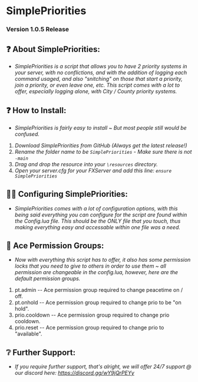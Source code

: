 # SimplePriorities

### Version 1.0.5 Release

## ❓ About SimplePriorities:

- _SimplePriorities is a script that allows you to have 2 priority systems in your server, with no conflictions, and with the addition of logging each command usaged, and also "snitching" on those that start a priority, join a priority, or even leave one, etc. This script comes with a lot to offer, especially logging alone, with City / County priority systems._

## ❓ How to Install:

- _SimplePriorities is fairly easy to install ~ But most people still would be confused._

1. _Download SimplePriorities from GitHub (Always get the latest release!)_
2. _Rename the folder name to be `SimplePriorities` - Make sure there is not `-main`_
3. _Drag and drop the resource into your `\resources` directory._
4. _Open your server.cfg for your FXServer and add this line: `ensure SimplePriorities`_

## 🧑‍💻 Configuring SimplePriorities:

- _SimplePriorities comes with a lot of configuration options, with this being said everything you can configure for the script are found within the Config.lua file. This should be the ONLY file that you touch, thus making everything easy and accessable within one file was a need._

## 🔐 Ace Permission Groups:

- _Now with everything this script has to offer, it also has some permission locks that you need to give to others in order to use them ~ all permission are changeable in the config.lua, however, here are the default permission groups._

1. pt.admin -- Ace permission group required to change peacetime on / off.
2. pt.onhold -- Ace permission group required to change prio to be "on hold".
3. prio.cooldown -- Ace permission group required to change prio cooldown.
4. prio.reset -- Ace permission group required to change prio to "available".

## ❔ Further Support:

- _If you require further support, that's alright, we will offer 24/7 support @ our discord here: https://discord.gg/wY9jQrPEYy_
